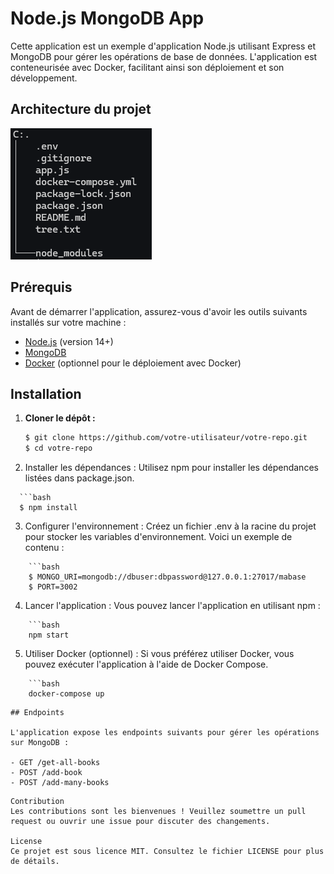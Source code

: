# Node.js MongoDB App

Cette application est un exemple d'application Node.js utilisant Express et MongoDB pour gérer les opérations de base de données. L'application est conteneurisée avec Docker, facilitant ainsi son déploiement et son développement.

## Architecture du projet

![tree.png](./imgs/tree.png)


## Prérequis

Avant de démarrer l'application, assurez-vous d'avoir les outils suivants installés sur votre machine :

- [Node.js](https://nodejs.org/) (version 14+)
- [MongoDB](https://www.mongodb.com/)
- [Docker](https://www.docker.com/) (optionnel pour le déploiement avec Docker)

## Installation

1. **Cloner le dépôt :**
   ```bash
   $ git clone https://github.com/votre-utilisateur/votre-repo.git
   $ cd votre-repo


2. Installer les dépendances : Utilisez npm pour installer les dépendances listées dans package.json.

```plaintext
  ```bash
  $ npm install
```

3. Configurer l'environnement : Créez un fichier .env à la racine du projet pour stocker les variables d'environnement. Voici un exemple de contenu :

```plaintext
    ```bash
    $ MONGO_URI=mongodb://dbuser:dbpassword@127.0.0.1:27017/mabase
    $ PORT=3002

```

4. Lancer l'application : Vous pouvez lancer l'application en utilisant npm :

```plaintext
    ```bash
    npm start
```

5. Utiliser Docker (optionnel) : Si vous préférez utiliser Docker, vous pouvez exécuter l'application à l'aide de Docker Compose.

```plaintext
    ```bash
    docker-compose up
```

```plaintext
## Endpoints

L'application expose les endpoints suivants pour gérer les opérations sur MongoDB :

- GET /get-all-books
- POST /add-book
- POST /add-many-books
```

```plaintext
Contribution
Les contributions sont les bienvenues ! Veuillez soumettre un pull request ou ouvrir une issue pour discuter des changements.

License
Ce projet est sous licence MIT. Consultez le fichier LICENSE pour plus de détails.

```
